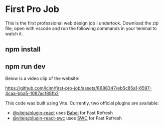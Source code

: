 # First Pro Job

This is the first professional web design job I undertook.
Download the zip file, open with vscode and run the following commands in your teminal to watch it.
## npm install
## npm run dev

Below is a video clip of the website:

https://github.com/lcim/first-pro-job/assets/8688347/eb5c85a1-6597-4caa-bba5-1087acf88fb2


This code was built using Vite.
Currently, two official plugins are available:

- [@vitejs/plugin-react](https://github.com/vitejs/vite-plugin-react/blob/main/packages/plugin-react/README.md) uses [Babel](https://babeljs.io/) for Fast Refresh
- [@vitejs/plugin-react-swc](https://github.com/vitejs/vite-plugin-react-swc) uses [SWC](https://swc.rs/) for Fast Refresh
